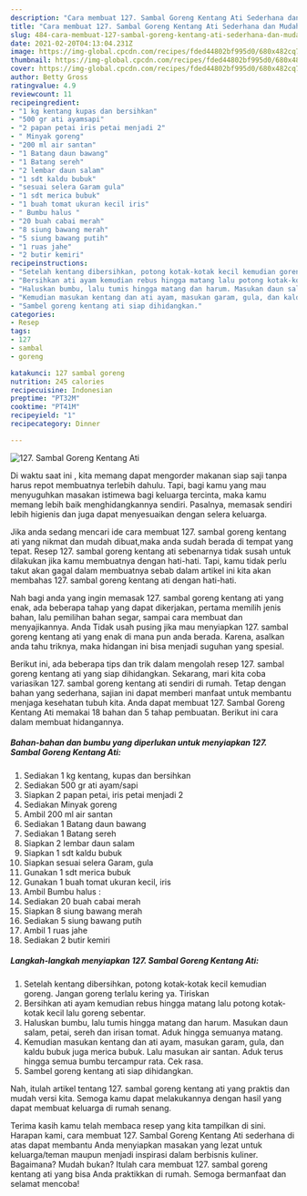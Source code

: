 ```yaml
---
description: "Cara membuat 127. Sambal Goreng Kentang Ati Sederhana dan Mudah Dibuat"
title: "Cara membuat 127. Sambal Goreng Kentang Ati Sederhana dan Mudah Dibuat"
slug: 484-cara-membuat-127-sambal-goreng-kentang-ati-sederhana-dan-mudah-dibuat
date: 2021-02-20T04:13:04.231Z
image: https://img-global.cpcdn.com/recipes/fded44802bf995d0/680x482cq70/127-sambal-goreng-kentang-ati-foto-resep-utama.jpg
thumbnail: https://img-global.cpcdn.com/recipes/fded44802bf995d0/680x482cq70/127-sambal-goreng-kentang-ati-foto-resep-utama.jpg
cover: https://img-global.cpcdn.com/recipes/fded44802bf995d0/680x482cq70/127-sambal-goreng-kentang-ati-foto-resep-utama.jpg
author: Betty Gross
ratingvalue: 4.9
reviewcount: 11
recipeingredient:
- "1 kg kentang kupas dan bersihkan"
- "500 gr ati ayamsapi"
- "2 papan petai iris petai menjadi 2"
- " Minyak goreng"
- "200 ml air santan"
- "1 Batang daun bawang"
- "1 Batang sereh"
- "2 lembar daun salam"
- "1 sdt kaldu bubuk"
- "sesuai selera Garam gula"
- "1 sdt merica bubuk"
- "1 buah tomat ukuran kecil iris"
- " Bumbu halus "
- "20 buah cabai merah"
- "8 siung bawang merah"
- "5 siung bawang putih"
- "1 ruas jahe"
- "2 butir kemiri"
recipeinstructions:
- "Setelah kentang dibersihkan, potong kotak-kotak kecil kemudian goreng. Jangan goreng terlalu kering ya. Tiriskan"
- "Bersihkan ati ayam kemudian rebus hingga matang lalu potong kotak-kotak kecil lalu goreng sebentar."
- "Haluskan bumbu, lalu tumis hingga matang dan harum. Masukan daun salam, petai, sereh dan irisan tomat. Aduk hingga semuanya matang."
- "Kemudian masukan kentang dan ati ayam, masukan garam, gula, dan kaldu bubuk juga merica bubuk. Lalu masukan air santan. Aduk terus hingga semua bumbu tercampur rata. Cek rasa."
- "Sambel goreng kentang ati siap dihidangkan."
categories:
- Resep
tags:
- 127
- sambal
- goreng

katakunci: 127 sambal goreng 
nutrition: 245 calories
recipecuisine: Indonesian
preptime: "PT32M"
cooktime: "PT41M"
recipeyield: "1"
recipecategory: Dinner

---
```



![127. Sambal Goreng Kentang Ati](https://img-global.cpcdn.com/recipes/fded44802bf995d0/680x482cq70/127-sambal-goreng-kentang-ati-foto-resep-utama.jpg)

Di waktu  saat ini , kita memang dapat mengorder makanan siap saji tanpa harus repot membuatnya terlebih dahulu. Tapi, bagi kamu yang mau menyuguhkan masakan istimewa bagi keluarga tercinta, maka kamu memang lebih baik menghidangkannya sendiri. Pasalnya, memasak sendiri lebih higienis dan juga dapat menyesuaikan dengan selera keluarga.

Jika anda sedang mencari ide cara membuat 127. sambal goreng kentang ati yang nikmat dan mudah dibuat,maka anda sudah berada di tempat yang tepat. Resep 127. sambal goreng kentang ati  sebenarnya tidak susah untuk dilakukan jika kamu membuatnya dengan hati-hati. Tapi, kamu tidak perlu takut akan gagal dalam membuatnya 
sebab dalam artikel ini kita akan membahas 127. sambal goreng kentang ati dengan hati-hati.  



Nah bagi anda yang ingin memasak 127. sambal goreng kentang ati yang enak, ada beberapa tahap yang dapat dikerjakan, pertama memilih jenis bahan, lalu pemilihan bahan segar, sampai cara membuat dan menyajikannya. Anda Tidak usah pusing jika mau menyiapkan 127. sambal goreng kentang ati yang enak di mana pun anda berada. Karena, asalkan anda  tahu triknya, maka hidangan ini bisa menjadi suguhan yang spesial.

Berikut ini, ada beberapa tips dan trik dalam mengolah resep 127. sambal goreng kentang ati yang siap dihidangkan. Sekarang, mari kita coba variasikan 127. sambal goreng kentang ati sendiri di rumah. Tetap dengan bahan yang sederhana, sajian ini dapat memberi manfaat untuk membantu menjaga kesehatan tubuh kita. Anda dapat membuat 127. Sambal Goreng Kentang Ati memakai 18 bahan dan 5 tahap pembuatan. Berikut ini cara dalam membuat hidangannya.

<!--inarticleads1-->

##### Bahan-bahan dan bumbu yang diperlukan untuk menyiapkan 127. Sambal Goreng Kentang Ati:

1. Sediakan 1 kg kentang, kupas dan bersihkan
1. Sediakan 500 gr ati ayam/sapi
1. Siapkan 2 papan petai, iris petai menjadi 2
1. Sediakan  Minyak goreng
1. Ambil 200 ml air santan
1. Sediakan 1 Batang daun bawang
1. Sediakan 1 Batang sereh
1. Siapkan 2 lembar daun salam
1. Siapkan 1 sdt kaldu bubuk
1. Siapkan sesuai selera Garam, gula
1. Gunakan 1 sdt merica bubuk
1. Gunakan 1 buah tomat ukuran kecil, iris
1. Ambil  Bumbu halus :
1. Sediakan 20 buah cabai merah
1. Siapkan 8 siung bawang merah
1. Sediakan 5 siung bawang putih
1. Ambil 1 ruas jahe
1. Sediakan 2 butir kemiri




<!--inarticleads2-->

##### Langkah-langkah menyiapkan 127. Sambal Goreng Kentang Ati:

1. Setelah kentang dibersihkan, potong kotak-kotak kecil kemudian goreng. Jangan goreng terlalu kering ya. Tiriskan
1. Bersihkan ati ayam kemudian rebus hingga matang lalu potong kotak-kotak kecil lalu goreng sebentar.
1. Haluskan bumbu, lalu tumis hingga matang dan harum. Masukan daun salam, petai, sereh dan irisan tomat. Aduk hingga semuanya matang.
1. Kemudian masukan kentang dan ati ayam, masukan garam, gula, dan kaldu bubuk juga merica bubuk. Lalu masukan air santan. Aduk terus hingga semua bumbu tercampur rata. Cek rasa.
1. Sambel goreng kentang ati siap dihidangkan.




Nah, itulah artikel tentang  127. sambal goreng kentang ati  yang praktis dan mudah versi kita. Semoga kamu dapat melakukannya dengan hasil yang dapat membuat keluarga di rumah senang. 

Terima kasih kamu telah membaca resep yang kita tampilkan di sini. Harapan kami, cara membuat  127. Sambal Goreng Kentang Ati sederhana di atas dapat membantu Anda menyiapkan masakan yang lezat untuk keluarga/teman maupun menjadi inspirasi dalam berbisnis kuliner. Bagaimana? Mudah bukan? Itulah cara membuat 127. sambal goreng kentang ati yang bisa Anda praktikkan di rumah. Semoga bermanfaat dan selamat mencoba!

